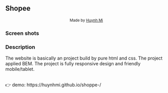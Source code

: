 ## Shopee

<div align='center'>
  <sub>Made by
    <a href="https://github.com/HuynhMi">
      Huynh Mi
    </a>
  </sub>
</div>

### Screen shots


### Description

The website is basically an project build by pure html and css.
The project applied BEM.
The project is fully responsive design and friendly mobile/tablet.

<br/>
👉 demo: https://huynhmi.github.io/shoppe-/

